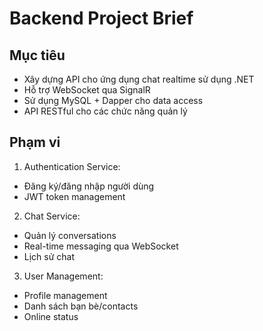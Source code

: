 # Backend Project Brief

## Mục tiêu
- Xây dựng API cho ứng dụng chat realtime sử dụng .NET
- Hỗ trợ WebSocket qua SignalR
- Sử dụng MySQL + Dapper cho data access
- API RESTful cho các chức năng quản lý

## Phạm vi
1. Authentication Service:
- Đăng ký/đăng nhập người dùng
- JWT token management

2. Chat Service:
- Quản lý conversations
- Real-time messaging qua WebSocket
- Lịch sử chat

3. User Management:
- Profile management
- Danh sách bạn bè/contacts
- Online status
